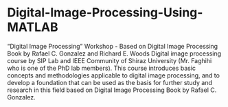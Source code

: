 # Digital-Image-Processing-Using-MATLAB
“Digital Image Processing” Workshop - Based on Digital Image Processing Book by Rafael C. Gonzalez and Richard E. Woods
Digital image processing course by SIP Lab and IEEE Community of Shiraz University (Mr. Faghihi who is one of the PhD lab members). This course introduces basic concepts and methodologies applicable to digital image processing, and to develop a foundation that can be used as the basis for further study and research in this field based on Digital Image Processing Book by Rafael C. Gonzalez.
